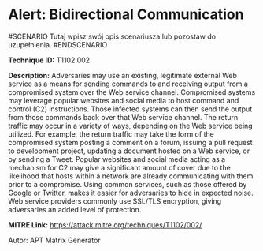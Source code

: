 # Alert: Bidirectional Communication

#SCENARIO
Tutaj wpisz swój opis scenariusza lub pozostaw do uzupełnienia.
#ENDSCENARIO

**Technique ID:** T1102.002

**Description:** Adversaries may use an existing, legitimate external Web service as a means for sending commands to and receiving output from a compromised system over the Web service channel. Compromised systems may leverage popular websites and social media to host command and control (C2) instructions. Those infected systems can then send the output from those commands back over that Web service channel. The return traffic may occur in a variety of ways, depending on the Web service being utilized. For example, the return traffic may take the form of the compromised system posting a comment on a forum, issuing a pull request to development project, updating a document hosted on a Web service, or by sending a Tweet.   Popular websites and social media acting as a mechanism for C2 may give a significant amount of cover due to the likelihood that hosts within a network are already communicating with them prior to a compromise. Using common services, such as those offered by Google or Twitter, makes it easier for adversaries to hide in expected noise. Web service providers commonly use SSL/TLS encryption, giving adversaries an added level of protection. 

**MITRE Link:** https://attack.mitre.org/techniques/T1102/002/

Autor: APT Matrix Generator

<!--
Tactics: 
Technique ID: T1102.002
Status: Pending
-->
